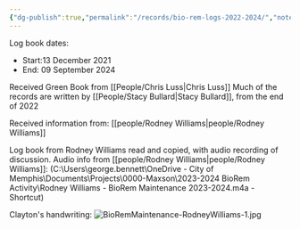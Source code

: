 ```yaml
---
{"dg-publish":true,"permalink":"/records/bio-rem-logs-2022-2024/","noteIcon":"","created":"2025-01-21T08:03:52.176-06:00"}
---
```


Log book dates:
- Start:13 December 2021
- End: 09 September 2024

Received Green Book from [[People/Chris Luss\|Chris Luss]]
Much of the records are written by [[People/Stacy Bullard\|Stacy Bullard]], from the end of 2022

Received information from: [[people/Rodney Williams\|people/Rodney Williams]]

Log book from Rodney Williams read and copied, with audio recording of discussion.
Audio info from [[people/Rodney Williams\|people/Rodney Williams]]: (C:\Users\george.bennett\OneDrive - City of Memphis\Documents\Projects\0000-Maxson\2023-2024 BioRem Activity\Rodney Williams - BioRem Maintenance 2023-2024.m4a - Shortcut)

Clayton's handwriting: ![BioRemMaintenance-RodneyWilliams-1.jpg](/img/user/BioRemMaintenance-RodneyWilliams-1.jpg)

